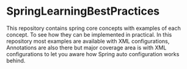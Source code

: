 # SpringLearningBestPractices
This repository contains spring core concepts with examples of each concept. To see how they can be implemented in practical. In this repository most examples are available with XML configurations, Annotations are also there but major coverage area is with XML configurations to let you aware how Spring auto configuration works behind.
